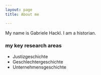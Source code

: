 ```yaml
---
layout: page
title: About me

---
```


My name is Gabriele Hackl. I am a historian.

### my key research areas 
- Justizgeschichte
- Geschlechtergeschichte
- Unternehmensgeschichte

